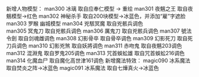 新增人物模型：
man300  冰璃			取自应奉仁模型 -> 重绘
man301  夜魑之王  取自夜魑模型->红色
man302  神秘杀手  取自200块模型->冰蓝色，并添加“雇”字遮脸
man303  罗睺			幽城模型
man304  兇駭冥魔	取自兇骸兵调色		
man305  冥鬼刀		取自兇骸兵调色	
man306  厲鬼刀		取自兇骸兵调色
man307  號法令劍	取自剑魂雌调色
man308	幻影骨卒	取自骨卒调色
man309	幻影死刀	取自死刀兵调色
man310	幻影兇煞	取自妖將调色
man311  赤吻鬼    取自夜魑203调色
man312	混淵鬼		取自罗鬼205调色
man313	咒首蜈蚣雄 取自咒首蜈蚣216调色
man314  化魔血尸  取自魔化高世津161调色
新增魔法特效：
magic090  冰系魔法  取自焚炎之阵->冰蓝色
magic091  冰系魔法  取自七燁真火->冰蓝色
